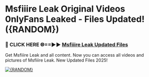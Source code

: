 # Msfiiire Leak Original Videos 0nlyFans Leaked - Files Updated! ({RANDOM})

<h3>🔴 CLICK HERE 🌐==►► <a href="https://betterlinks.top/A2PfLJ" rel="nofollow">Msfiiire Leak Updated Files</a></h3>

Get Msfiiire Leak and all content. Now you can access all videos and pictures of Msfiiire Leak. New Updated Files 2025!

[![{RANDOM}](https://i.imgur.com/ppqm5kG.gif)](https://betterlinks.top/A2PfLJ)
